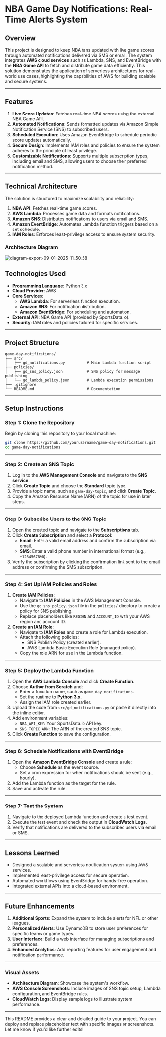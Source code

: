 # **NBA Game Day Notifications: Real-Time Alerts System**

## **Overview**
This project is designed to keep NBA fans updated with live game scores through automated notifications delivered via SMS or email. The system integrates **AWS cloud services** such as Lambda, SNS, and EventBridge with the **NBA Game API** to fetch and distribute game data efficiently. This solution demonstrates the application of serverless architectures for real-world use cases, highlighting the capabilities of AWS for building scalable and secure systems.

---

## **Features**
1. **Live Score Updates**: Fetches real-time NBA scores using the external NBA Game API.
2. **Automated Notifications**: Sends formatted updates via Amazon Simple Notification Service (SNS) to subscribed users.
3. **Scheduled Execution**: Uses Amazon EventBridge to schedule periodic score updates automatically.
4. **Secure Design**: Implements IAM roles and policies to ensure the system adheres to the principle of least privilege.
5. **Customizable Notifications**: Supports multiple subscription types, including email and SMS, allowing users to choose their preferred notification method.

---

## **Technical Architecture**
The solution is structured to maximize scalability and reliability:

1. **NBA API**: Fetches real-time game scores.
2. **AWS Lambda**: Processes game data and formats notifications.
3. **Amazon SNS**: Distributes notifications to users via email and SMS.
4. **Amazon EventBridge**: Automates Lambda function triggers based on a set schedule.
5. **IAM Roles**: Enforces least-privilege access to ensure system security.

### Architecture Diagram
![diagram-export-09-01-2025-11_50_58](https://github.com/user-attachments/assets/1d521116-4961-4916-ab2d-670d2589007f)


## **Technologies Used**
- **Programming Language**: Python 3.x
- **Cloud Provider**: AWS
- **Core Services**: 
  - **AWS Lambda**: For serverless function execution.
  - **Amazon SNS**: For notification distribution.
  - **Amazon EventBridge**: For scheduling and automation.
- **External API**: NBA Game API (provided by SportsData.io).
- **Security**: IAM roles and policies tailored for specific services.

---

## **Project Structure**
```
game-day-notifications/
├── src/
│   ├── gd_notifications.py          # Main Lambda function script
├── policies/
│   ├── gd_sns_policy.json           # SNS policy for message publishing
│   └── gd_lambda_policy.json        # Lambda execution permissions
├── .gitignore
└── README.md                        # Documentation
```

---

## **Setup Instructions**

### **Step 1: Clone the Repository**
Begin by cloning this repository to your local machine:
```bash
git clone https://github.com/yourusername/game-day-notifications.git
cd game-day-notifications
```

---

### **Step 2: Create an SNS Topic**
1. Log in to the **AWS Management Console** and navigate to the **SNS service**.
2. Click **Create Topic** and choose the **Standard** topic type.
3. Provide a topic name, such as `game-day-topic`, and click **Create Topic**.
4. Copy the Amazon Resource Name (ARN) of the topic for use in later steps.

---

### **Step 3: Subscribe Users to the SNS Topic**
1. Open the created topic and navigate to the **Subscriptions** tab.
2. Click **Create Subscription** and select a **Protocol**:
   - **Email**: Enter a valid email address and confirm the subscription via email.
   - **SMS**: Enter a valid phone number in international format (e.g., `+1234567890`).
3. Verify the subscription by clicking the confirmation link sent to the email address or confirming the SMS subscription.

---

### **Step 4: Set Up IAM Policies and Roles**
1. **Create IAM Policies**:
   - Navigate to **IAM Policies** in the AWS Management Console.
   - Use the `gd_sns_policy.json` file in the `policies/` directory to create a policy for SNS publishing.
   - Replace placeholders like `REGION` and `ACCOUNT_ID` with your AWS region and account ID.
2. **Create an IAM Role**:
   - Navigate to **IAM Roles** and create a role for Lambda execution.
   - Attach the following policies:
     - SNS Publish Policy (created earlier).
     - AWS Lambda Basic Execution Role (managed policy).
   - Copy the role ARN for use in the Lambda function.

---

### **Step 5: Deploy the Lambda Function**
1. Open the **AWS Lambda Console** and click **Create Function**.
2. Choose **Author from Scratch** and:
   - Enter a function name, such as `game_day_notifications`.
   - Set the runtime to **Python 3.x**.
   - Assign the IAM role created earlier.
3. Upload the code from `src/gd_notifications.py` or paste it directly into the inline editor.
4. Add environment variables:
   - `NBA_API_KEY`: Your SportsData.io API key.
   - `SNS_TOPIC_ARN`: The ARN of the created SNS topic.
5. Click **Create Function** to save the configuration.

---

### **Step 6: Schedule Notifications with EventBridge**
1. Open the **Amazon EventBridge Console** and create a rule:
   - Choose **Schedule** as the event source.
   - Set a cron expression for when notifications should be sent (e.g., hourly).
2. Add the Lambda function as the target for the rule.
3. Save and activate the rule.

---

### **Step 7: Test the System**
1. Navigate to the deployed Lambda function and create a test event.
2. Execute the test event and check the output in **CloudWatch Logs**.
3. Verify that notifications are delivered to the subscribed users via email or SMS.

---

## **Lessons Learned**
- Designed a scalable and serverless notification system using AWS services.
- Implemented least-privilege access for secure operation.
- Automated workflows using EventBridge for hands-free operation.
- Integrated external APIs into a cloud-based environment.

---

## **Future Enhancements**
1. **Additional Sports**: Expand the system to include alerts for NFL or other leagues.
2. **Personalized Alerts**: Use DynamoDB to store user preferences for specific teams or game types.
3. **User Interface**: Build a web interface for managing subscriptions and preferences.
4. **Enhanced Analytics**: Add reporting features for user engagement and notification performance.

---

### **Visual Assets**
- **Architecture Diagram**: Showcase the system's workflow.
- **AWS Console Screenshots**: Include images of SNS topic setup, Lambda configuration, and EventBridge rules.
- **CloudWatch Logs**: Display sample logs to illustrate system performance.

---

This README provides a clear and detailed guide to your project. You can deploy and replace placeholder text with specific images or screenshots. Let me know if you'd like further edits!
